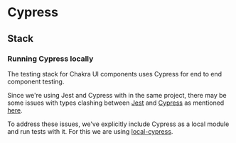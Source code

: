 # Cypress

## Stack


### Running Cypress locally
The testing stack for Chakra UI components uses Cypress for end to end component testing.

Since we're using Jest and Cypress with in the same project, there may be some issues with types clashing between [Jest](https://jestjs.io) and [Cypress](https://cypress.io) as mentioned [here](https://docs.cypress.io/guides/tooling/typescript-support#Clashing-types-with-Jest).

To address these issues, we've explicitly include Cypress as a local module and run tests with it. For this we are using [local-cypress](https://github.com/bahmutov/local-cypress).
